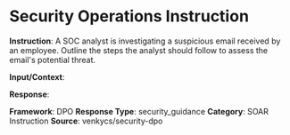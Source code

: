 # Security Operations Instruction

**Instruction**: A SOC analyst is investigating a suspicious email received by an employee. Outline the steps the analyst should follow to assess the email's potential threat.

**Input/Context**: 

**Response**: 

**Framework**: DPO
**Response Type**: security_guidance
**Category**: SOAR Instruction
**Source**: venkycs/security-dpo
